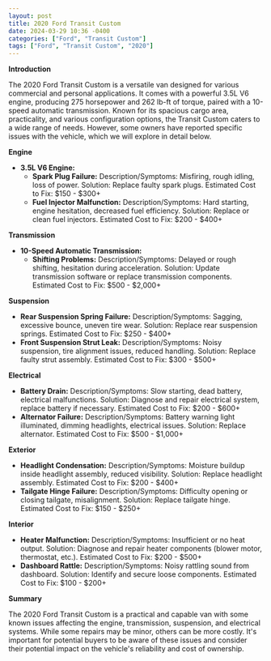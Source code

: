 ```yaml
---
layout: post
title: 2020 Ford Transit Custom
date: 2024-03-29 10:36 -0400
categories: ["Ford", "Transit Custom"]
tags: ["Ford", "Transit Custom", "2020"]
---
```

**Introduction**

The 2020 Ford Transit Custom is a versatile van designed for various commercial and personal applications. It comes with a powerful 3.5L V6 engine, producing 275 horsepower and 262 lb-ft of torque, paired with a 10-speed automatic transmission. Known for its spacious cargo area, practicality, and various configuration options, the Transit Custom caters to a wide range of needs. However, some owners have reported specific issues with the vehicle, which we will explore in detail below.

**Engine**

* **3.5L V6 Engine:**
    * **Spark Plug Failure:** Description/Symptoms: Misfiring, rough idling, loss of power. Solution: Replace faulty spark plugs. Estimated Cost to Fix: $150 - $300+
    * **Fuel Injector Malfunction:** Description/Symptoms: Hard starting, engine hesitation, decreased fuel efficiency. Solution: Replace or clean fuel injectors. Estimated Cost to Fix: $200 - $400+

**Transmission**

* **10-Speed Automatic Transmission:**
    * **Shifting Problems:** Description/Symptoms: Delayed or rough shifting, hesitation during acceleration. Solution: Update transmission software or replace transmission components. Estimated Cost to Fix: $500 - $2,000+

**Suspension**

* **Rear Suspension Spring Failure:** Description/Symptoms: Sagging, excessive bounce, uneven tire wear. Solution: Replace rear suspension springs. Estimated Cost to Fix: $250 - $400+
* **Front Suspension Strut Leak:** Description/Symptoms: Noisy suspension, tire alignment issues, reduced handling. Solution: Replace faulty strut assembly. Estimated Cost to Fix: $300 - $500+

**Electrical**

* **Battery Drain:** Description/Symptoms: Slow starting, dead battery, electrical malfunctions. Solution: Diagnose and repair electrical system, replace battery if necessary. Estimated Cost to Fix: $200 - $600+
* **Alternator Failure:** Description/Symptoms: Battery warning light illuminated, dimming headlights, electrical issues. Solution: Replace alternator. Estimated Cost to Fix: $500 - $1,000+

**Exterior**

* **Headlight Condensation:** Description/Symptoms: Moisture buildup inside headlight assembly, reduced visibility. Solution: Replace headlight assembly. Estimated Cost to Fix: $200 - $400+
* **Tailgate Hinge Failure:** Description/Symptoms: Difficulty opening or closing tailgate, misalignment. Solution: Replace tailgate hinge. Estimated Cost to Fix: $150 - $250+

**Interior**

* **Heater Malfunction:** Description/Symptoms: Insufficient or no heat output. Solution: Diagnose and repair heater components (blower motor, thermostat, etc.). Estimated Cost to Fix: $200 - $500+
* **Dashboard Rattle:** Description/Symptoms: Noisy rattling sound from dashboard. Solution: Identify and secure loose components. Estimated Cost to Fix: $100 - $200+

**Summary**

The 2020 Ford Transit Custom is a practical and capable van with some known issues affecting the engine, transmission, suspension, and electrical systems. While some repairs may be minor, others can be more costly. It's important for potential buyers to be aware of these issues and consider their potential impact on the vehicle's reliability and cost of ownership.
